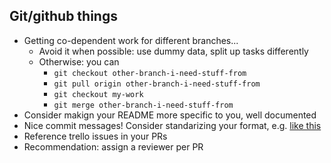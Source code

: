 ## Git/github things

- Getting co-dependent work for different branches...
  - Avoid it when possible: use dummy data, split up tasks differently
  - Otherwise: you can
    - `git checkout other-branch-i-need-stuff-from`
    - `git pull origin other-branch-i-need-stuff-from`
    - `git checkout my-work`
    - `git merge other-branch-i-need-stuff-from`
- Consider makign your README more specific to you, well documented
- Nice commit messages! Consider standarizing your format, e.g. [like this](https://seesparkbox.com/foundry/semantic_commit_messages)
- Reference trello issues in your PRs
- Recommendation: assign a reviewer per PR
